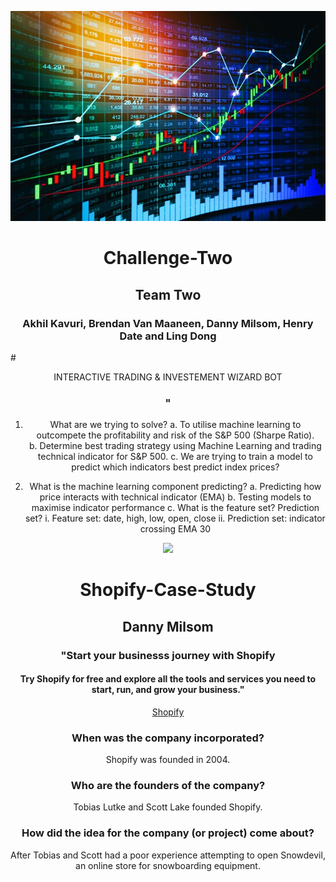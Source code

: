 ![](https://github.com/Danny-M108/Challenge-Two-/blob/main/Trading%20Wizard.jpg)
# <div align = "center"> Challenge-Two
## <div align = "center"> Team Two
### <div align = "center"> Akhil Kavuri, Brendan Van Maaneen, Danny Milsom, Henry Date and Ling Dong

#<div align = "center"> INTERACTIVE TRADING & INVESTEMENT WIZARD BOT 
### <div align = "center"> "
1.	What are we trying to solve? 
a.	To utilise machine learning to outcompete the profitability and risk of the S&P 500 (Sharpe Ratio).  
b.	Determine best trading strategy using Machine Learning and trading technical indicator for S&P 500.
c.	We are trying to train a model to predict which indicators best predict index prices?


2.	What is the machine learning component predicting?
a.	Predicting how price interacts with technical indicator (EMA)
b.	Testing models to maximise indicator performance
c.	What is the feature set? Prediction set? 
i.	Feature set: date, high, low, open, close
ii.	Prediction set: indicator crossing EMA 30


![](Shopify.png.png)
# <div align="center"> Shopify-Case-Study
## <div align="center"> Danny Milsom
### <div align="center">"Start your businesss journey with Shopify
#### <div align="center"> Try Shopify for free and explore all the tools and services you need to start, run, and grow your business."  
[Shopify](https://shopify.com)
### When was the company incorporated?
Shopify was founded in 2004. 
### Who are the founders of the company?
Tobias Lutke and Scott Lake founded Shopify. 
### How did the idea for the company (or project) come about?
After Tobias and Scott had a poor experience attempting to open Snowdevil, an online store for snowboarding equipment.  

